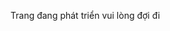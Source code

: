 <!DOCTYPE html>
<html lang="en">
<head>
    <meta charset="UTF-8">
    <meta name="viewport" content="width=device-width, initial-scale=1.0">
    <title>Trang đang phát triển</title>
</head>
<body>
    <p>Trang đang phát triển vui lòng đợi đi</p>
</body>
</html>
